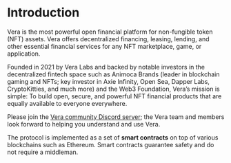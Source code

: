 # Introduction

Vera is the most powerful open financial platform for non-fungible token \(NFT\) assets. Vera offers decentralized financing, leasing, lending, and other essential financial services for any NFT marketplace, game, or application. 

Founded in 2021 by Vera Labs and backed by notable investors in the decentralized fintech space such as Animoca Brands \(leader in blockchain gaming and NFTs; key investor in Axie Infinity, Open Sea, Dapper Labs, CryptoKitties, and much more\) and the Web3 Foundation, Vera’s mission is simple: To build open, secure, and powerful NFT financial products that are equally available to everyone everywhere.

Please join the [Vera community Discord server](https://vera.financial/discord); the Vera team and members look forward to helping you understand and use Vera.

The protocol is implemented as a set of **smart contracts** on top of various blockchains such as Ethereum. Smart contracts guarantee safety and do not require a middleman. 

